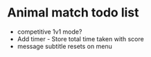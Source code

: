 # Animal match todo list
- competitive 1v1 mode?
- Add timer - Store total time taken with score
- message subtitle resets on menu